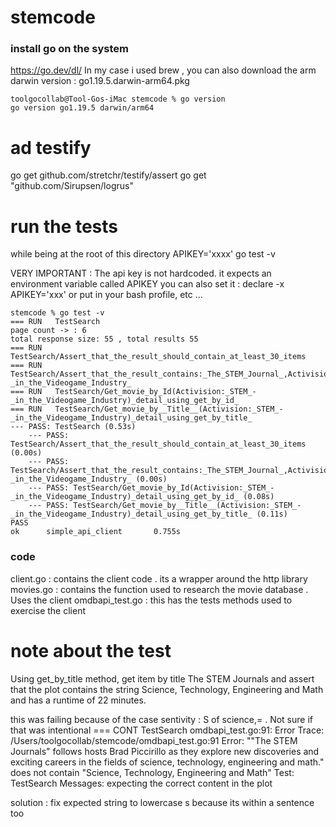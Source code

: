 # stemcode

### install go on the system
https://go.dev/dl/
In my case i used brew , you can also download the arm darwin version : go1.19.5.darwin-arm64.pkg
```
toolgocollab@Tool-Gos-iMac stemcode % go version
go version go1.19.5 darwin/arm64
```

# ad testify 
go get github.com/stretchr/testify/assert
go get "github.com/Sirupsen/logrus"

# run the tests
while  being at the root of this directory
APIKEY='xxxx' go test -v

VERY IMPORTANT : The api  key is not hardcoded. it expects an environment variable called APIKEY
you can also set it : declare -x APIKEY='xxx'
or put in your bash profile, etc ...

```
stemcode % go test -v
=== RUN   TestSearch
page count -> : 6
total response size: 55 , total results 55
=== RUN   TestSearch/Assert_that_the_result_should_contain_at_least_30_items
=== RUN   TestSearch/Assert_that_the_result_contains:_The_STEM_Journal_,Activision:_STEM_-_in_the_Videogame_Industry_
=== RUN   TestSearch/Get_movie_by_Id(Activision:_STEM_-_in_the_Videogame_Industry)_detail_using_get_by_id_
=== RUN   TestSearch/Get_movie_by__Title__(Activision:_STEM_-_in_the_Videogame_Industry)_detail_using_get_by_title_
--- PASS: TestSearch (0.53s)
    --- PASS: TestSearch/Assert_that_the_result_should_contain_at_least_30_items (0.00s)
    --- PASS: TestSearch/Assert_that_the_result_contains:_The_STEM_Journal_,Activision:_STEM_-_in_the_Videogame_Industry_ (0.00s)
    --- PASS: TestSearch/Get_movie_by_Id(Activision:_STEM_-_in_the_Videogame_Industry)_detail_using_get_by_id_ (0.08s)
    --- PASS: TestSearch/Get_movie_by__Title__(Activision:_STEM_-_in_the_Videogame_Industry)_detail_using_get_by_title_ (0.11s)
PASS
ok      simple_api_client       0.755s
```

### code

client.go : contains the client code . its a wrapper around the http library
movies.go : contains the function used to research the movie database . Uses the client
omdbapi_test.go : this has the tests methods used to exercise the client





# note about the test
Using get_by_title method, get item by title The STEM Journals and assert that the plot contains the string Science, Technology, Engineering and Math and has a runtime of 22 minutes.

this was failing because of the case sentivity : S of science,= . Not sure if that was intentional
=== CONT  TestSearch
    omdbapi_test.go:91: 
                Error Trace:    /Users/toolgocollab/stemcode/omdbapi_test.go:91
                Error:          "\"The STEM Journals\" follows hosts Brad Piccirillo as they explore new discoveries and exciting careers in the fields of science, technology, engineering and math." does not contain "Science, Technology, Engineering and Math"
                Test:           TestSearch
                Messages:       expecting the correct content in the plot

solution : fix expected string to lowercase s because its within a sentence too